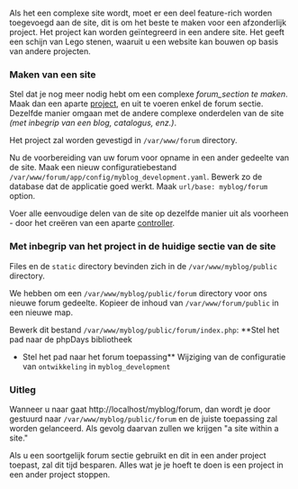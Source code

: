 <a href='Hidden comment: revision: 1'></a>

Als het een complexe site wordt, moet er een deel feature-rich worden toegevoegd aan de site, dit is om het beste te maken voor een afzonderlijk project. Het project kan worden geïntegreerd in een andere site. Het geeft een schijn van Lego stenen, waaruit u een website kan bouwen op basis van andere projecten.

### Maken van een site ###

Stel dat je nog meer nodig hebt om een complexe _forum\_section te maken_. Maak dan een aparte [project](NlInstall.md), en uit te voeren enkel de forum sectie. Dezelfde manier omgaan met de andere complexe onderdelen van de site _(met inbegrip van een blog, catalogus, enz.)_.

Het project zal worden gevestigd in `/var/www/forum` directory.

Nu de voorbereiding van uw forum voor opname in een ander gedeelte van de site. Maak een nieuw configuratiebestand `/var/www/forum/app/config/myblog_development.yaml`. Bewerk zo de database dat de applicatie goed werkt. Maak `url/base: myblog/forum` option.

Voer alle eenvoudige delen van de site op dezelfde manier uit als voorheen - door het creëren van een aparte [controller](EnController.md).

### Met inbegrip van het project in de huidige sectie van de site ###

Files en de `static` directory bevinden zich in de `/var/www/myblog/public` directory.

We hebben om een `/var/www/myblog/public/forum` directory voor ons nieuwe forum gedeelte. Kopieer de inhoud van `/var/www/forum/public` in een nieuwe map.

Bewerk dit bestand `/var/www/myblog/public/forum/index.php`:
**Stel het pad naar de phpDays bibliotheek
  * Stel het pad naar het forum toepassing** Wijziging van de configuratie van `ontwikkeling` in `myblog_development`

### Uitleg ###

Wanneer u naar gaat http://localhost/myblog/forum, dan wordt je door gestuurd naar `/var/www/myblog/public/forum` en de juiste toepassing zal worden gelanceerd. Als gevolg daarvan zullen we krijgen "a site within a site."

Als u een soortgelijk forum sectie gebruikt en dit in een ander project toepast, zal dit tijd besparen. Alles wat je je hoeft te doen is een project in een ander project stoppen.